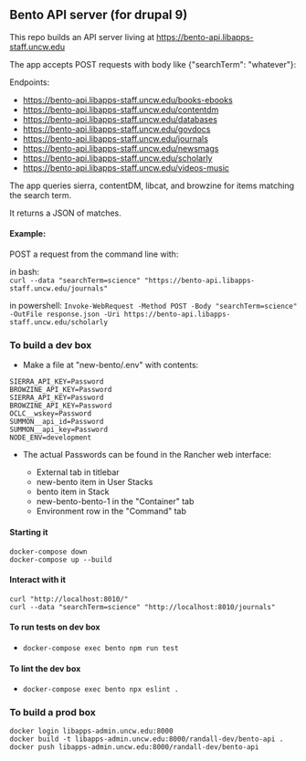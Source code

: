 
## Bento API server (for drupal 9)

This repo builds an API server living at https://bento-api.libapps-staff.uncw.edu 

The app accepts POST requests with body like {"searchTerm": "whatever"}:

Endpoints:

 - https://bento-api.libapps-staff.uncw.edu/books-ebooks
 - https://bento-api.libapps-staff.uncw.edu/contentdm
 - https://bento-api.libapps-staff.uncw.edu/databases
 - https://bento-api.libapps-staff.uncw.edu/govdocs  
 - https://bento-api.libapps-staff.uncw.edu/journals
 - https://bento-api.libapps-staff.uncw.edu/newsmags
 - https://bento-api.libapps-staff.uncw.edu/scholarly
 - https://bento-api.libapps-staff.uncw.edu/videos-music

The app queries sierra, contentDM, libcat, and browzine for items matching the search term.

It returns a JSON of matches.

#### Example:

  POST a request from the command line with:

in bash:  
`curl --data "searchTerm=science" "https://bento-api.libapps-staff.uncw.edu/journals"`

in powershell:
`Invoke-WebRequest -Method POST -Body "searchTerm=science" -OutFile response.json -Uri https://bento-api.libapps-staff.uncw.edu/scholarly`

### To build a dev box

  - Make a file at "new-bento/.env" with contents:

```
SIERRA_API_KEY=Password
BROWZINE_API_KEY=Password
SIERRA_API_KEY=Password	
BROWZINE_API_KEY=Password
OCLC__wskey=Password
SUMMON__api_id=Password
SUMMON__api_key=Password
NODE_ENV=development
```

  - The actual Passwords can be found in the Rancher web interface:

    - External tab in titlebar
    - new-bento item in User Stacks
    - bento item in Stack
    - new-bento-bento-1 in the "Container" tab
    - Environment row in the "Command" tab

#### Starting it

```
docker-compose down
docker-compose up --build
```

#### Interact with it

```
curl "http://localhost:8010/"
curl --data "searchTerm=science" "http://localhost:8010/journals"
```

#### To run tests on dev box

  - `docker-compose exec bento npm run test`

#### To lint the dev box

  - `docker-compose exec bento npx eslint .`


### To build a prod box

```
docker login libapps-admin.uncw.edu:8000
docker build -t libapps-admin.uncw.edu:8000/randall-dev/bento-api .
docker push libapps-admin.uncw.edu:8000/randall-dev/bento-api
```
